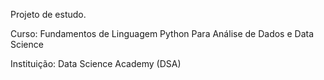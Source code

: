 Projeto de estudo. 

Curso: Fundamentos de Linguagem Python Para Análise de Dados e Data Science

Instituição: Data Science Academy (DSA)
